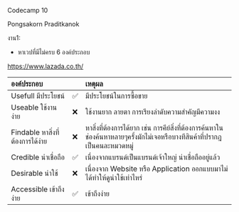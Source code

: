 Codecamp 10

Pongsakorn Praditkanok

งาน1:

- หาเวปที่มีไม่ครบ 6 องค์ประกอบ

https://www.lazada.co.th/    


| องค์ประกอบ     |             | เหตุผล        |
| :---        | :---        | :---        |
| Usefull มีประโยชน์      | ✅       | มีประโยชน์ในการซื้อขาย   |
| Useable ใช้งานง่าย    | ❌        | ใช้งานยาก ลายตา การเรียงลำดับความสำคัญมีความงง      |
| Findable หาสิ่งที่ต้องการได้ง่าย    | ❌        | หาสิ่งที่ต้องการได้ยาก เช่น การคีย์สิ่งที่ต้องการค้นหาในช่องค้นหาหลายๆครั้งมักไม่เจอหรือบางทีสินค้าที่ปรากฎเป็นคนละหมวดหมู่      |
| Credible น่าเชื่อถือ    | ✅        | เนื่องจากแบรนด์เป็นแบรนด์เจ้าใหญ่ น่าเชื่อถืออยู่แล้ว      |
| Desirable น่าใช้     | ❌        | เนื่องจาก Website หรือ Application ออกแบบมาไม่ได้ทำให้ดูน่าใช้เท่าไหร่      |
| Accessible เข้าถึงง่าย     | ✅        | เข้าถึงง่าย      |

